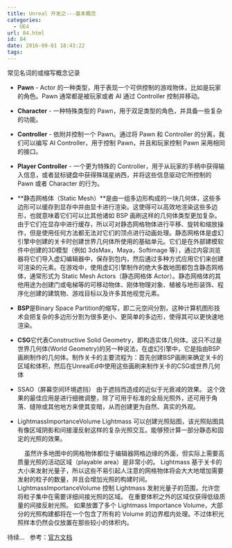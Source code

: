 ```yaml
---
title: Unreal 开发之---基本概念
categories:
  - UE4
url: 84.html
id: 84
date: 2016-09-01 18:43:22
tags:
---
```


常见名词的或缩写概念记录

*   **Pawn** \- Actor 的一种类型，用于表现一个可供控制的游戏物体，比如是玩家的角色。Pawn 通常都是被玩家或者 AI 通过 Controller 控制并移动。

*   **Character** \- 一种特殊类型的 Pawn，用于双足类型的角色，并具备一些复杂的功能。

*   **Controller** \- 依附并控制一个 Pawn。通过将 Pawn 和 Controller 的分离，我们可以编写 AI Controller，用于控制 Pawn，并且和玩家控制 Pawn 采用相同的接口。

*   **Player Controller** \- 一个更为特殊的 Controller，用于从玩家的手柄中获得输入信息，或者鼠标键盘中获得殊瑞星纳西，并将这些信息驱动它所控制的 Pawn 或者 Character 的行为。

*   **静态网格体（Static Mesh）**是由一组多边形构成的一块几何体，这些多边形可以缓存到显存中并由显卡进行渲染。这使得可以高效地渲染这些多边形，也就意味着它们可以比其他诸如 BSP 画刷这样的几何体类型更加复杂。由于它们在显存中进行缓存，所以可对静态网格物体进行平移、旋转和缩放操作，但是使用任何方法都无法对它们的顶点进行动画处理。静态网格体是虚幻引擎中创建的关卡时创建世界几何体所使用的基础单元。它们是在外部建模软件中创建的3D模型（例如 3dsMax，Maya，Softimage 等），通过内容浏览器将它们导入虚幻编辑器中，保存到包内，然后通过多种方式应用它们来创建可渲染的元素。在游戏中，使用虚幻引擎制作的绝大多数地图都包含静态网格体，通常形式为 Static Mesh Actors（静态网格体 Actor）。静态网格体的其他用途为创建门或电梯等的可移动物体、刚体物理对象、植被与地形装饰、程序化创建的建筑物、游戏目标以及许多其他视觉元素。

*   **BSP**是Binary Space Partition的缩写，即二元空间分割，这种计算机图形技术会把复杂的多边形分割为很多更小、更简单的多边形，使得其可以更快速地渲染。
*   **CSG**它代表Constructive Solid Geometry，即构造实体几何体。这只不过是世界几何体(World Geometry)的另一种说法，在虚幻引擎中，它是指由BSP画刷制作的几何体。制作关卡的主要流程为：首先创建BSP画刷来确定关卡的区域和体积，然后在UnrealEd中使用这些画刷来制作关卡的CSG或世界几何体
*   SSAO（屏幕空间环境遮挡） 由于遮挡而造成的近似于光衰减的效果。 这个效果的最佳应用是进行细微调整，除了可用于标准的全局光照外，还可用于角落、缝隙或其他地方来使其变暗，从而创建更为自然、真实的外观。
*   LightmassImportanceVolume Lightmass 可以创建光照贴图，该光照贴图具有像区域阴影和间接漫反射这样的复杂光照交互。能够预计算一部分静态和固定的光照的效果。
    
        虽然许多地图中的网格物体都位于编辑器网格边缘的外面，但实际上需要高质量光照的活动区域（playable area）是非常小的。 Lightmass 基于关卡的大小来发射光量子，所以这些不易引起人注意的网格物体将会大大地增加需要发射的粒子的数量，并且会增加光照的构建时间。 LightmassImportanceVolume 控制 Lightmass 发射光量子的范围，允许您将粒子集中在需要详细间接光照的区域。 在重要体积之外的区域仅获得低级质量的间接反射光照。 如果放置了多个 Lightmass Importance Volume，大部分的光照构建都将在一个包含了所有的 Volume 的边界框内处理。不过体积光照样本仍然会仅放置在那些较小的体积内。
    

待续...   参考：[官方文档](https://docs.unrealengine.com/latest/CHN/)